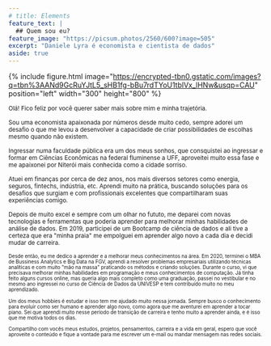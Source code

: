 ```yaml
---
# title: Elements
feature_text: |
  ## Quem sou eu?
feature_image: "https://picsum.photos/2560/600?image=505"
excerpt: "Daniele Lyra é economista e cientista de dados"
aside: true
---
```

{% include figure.html image="https://encrypted-tbn0.gstatic.com/images?q=tbn%3AANd9GcRuYJtL5_sHB1fg-bBu7rdTYoU1tblVx_lHNw&usqp=CAU" position="left" width="300" height="800" %}

<small> Olá! Fico feliz por você querer saber mais sobre mim e minha trajetória.</small>

<small> Sou uma economista apaixonada por números desde muito cedo, sempre adorei um desafio o que me levou a desenvolver a capacidade de criar possibilidades de escolhas mesmo quando não existem.</small>

<small>Ingressar numa faculdade pública era um dos meus sonhos, que consquistei ao ingressar e formar em Ciências Econômicas na federal fluminense a UFF, aproveitei muito essa fase e me apaixonei por Niterói mais conhecida como a cidade sorriso.</small>
        
 <small> Atuei em finanças por cerca de dez anos, nos mais diversos setores como energia, seguros, fintechs, indústria, etc. Aprendi muito na prática, buscando soluções para os desafios que surgiam e com profissionais excelentes que compartilharam suas experiências comigo.</small>

 <small> Depois de muito excel e sempre com um olhar no fututo, me deparei com novas tecnologias e ferramentas que poderia aprender para melhorar minhas habilidades de análise de dados. Em 2019, participei de um Bootcamp de ciência de dados e ali tive a certeza que era "minha praia" me empolguei em aprender algo novo a cada dia e decidi mudar de carreira. 
        
 <small> Desde então, eu me dedico a aprender e a melhorar meus conhecimentos na área. Em 2020, terminei o MBA de Bussiness Analytics e Big Data na FGV, aprendi a resolver problemas empresariais utilizando técnicas analíticas e com muito "mão na massa" praticando os métodos e criando soluções. Durante o curso, vi que precisava melhorar minhas habilidades em programação e meus conhecimentos de computação. Já tinha feito alguns cursos online, mas queria algo mais completo como uma graduação, passei no vestibular e no mesmo ano ingressei no curso de Ciência de Dados da UNIVESP e tem contribuído muito no meu aprendizado.</small>

 <small> Um dos meus hobbies é estudar e isso tem me ajudado muito nessa jornada. Sempre busco o conhecimento para evoluir como ser humano e aprender algo novo, como agora que me aventurei em aprender a tocar piano. Sei que aprendi muito nesse período de transição de carreira e tenho muito a aprender ainda, e é isso que me motiva todos os dias.</small>

 <small> Compartilho com vocês meus estudos, projetos, pensamentos, carreira e a vida em geral, espero que você aproveite o conteúdo e fique a vontade para me escrever um e-mail ou mandar mensagem nas redes sociais.</small>



<!-- # Heading 1

## Heading 2

### Heading 3

#### Heading 4

##### Heading 5

###### Heading 6

<small>A small element</small>

[A link](https://david.darn.es "A link")

Lorem ipsum dolor sit amet, consectetur adip* isicing elit, sed do eiusmod *tempor incididunt ut labore et dolore magna aliqua.

Duis aute irure dolor in [A link](https://david.darn.es "A link") reprehenderit in voluptate velit esse cillum **bold text** dolore eu fugiat nulla pariatur. Excepteur span element sint occaecat cupidatat non proident, sunt _italicised text_ in culpa qui officia deserunt mollit anim id `some code` est laborum.

* An item
* An item
* An item
* An item
* An item

1. Item one
2. Item two
3. Item three
4. Item four
5. Item five

> A simple blockquote

Some HTML...

``` html
<blockquote cite="http://www.imdb.com/title/tt0284978/quotes/qt1375101">
  <p>You planning a vacation, Mr. Sullivan?</p>
  <footer>
    <a href="http://www.imdb.com/title/tt0284978/quotes/qt1375101">Sunways Security Guard</a>
  </footer>
</blockquote>
```

...CSS...

``` css
blockquote {
  text-align: center;
  font-weight: bold;
}
blockquote footer {
  font-size: .8rem;
}
```

...and JavaScript

``` js
const blockquote = document.querySelector("blockquote")
const bolden = (keyString, string) =>
  string.replace(new RegExp(keyString, 'g'), '<strong>'+keyString+'</strong>')

blockquote.innerHTML = bolden("Mr. Sullivan", blockquote.innerHTML)
```

`Single line of code`

## HTML Includes

### Contact form

{% include site-form.html %}

``` html
{% raw %}{% include site-form.html %}{% endraw %}
```

### Demo map embed

{% include map.html id="1UT-2Z-Vg_MG_TrS5X2p8SthsJhc" title="Coffee shop map" %}

``` html
{% raw %}{% include map.html id="XXXXXX" title="Coffee shop map" %}{% endraw %}
```

### Button include

{% include button.html text="A button" link="https://david.darn.es" %}

{% include button.html text="A button with icon" link="https://twitter.com/daviddarnes" icon="twitter" %}

``` html
{% raw %}{% include button.html text="A button" link="https://david.darn.es" %}
{% include button.html text="A button with icon" link="https://twitter.com/daviddarnes" icon="twitter" %}{% endraw %}
```

### Icon include

{% include icon.html id="twitter" title="twitter" %} [{% include icon.html id="linkedin" title="twitter" %}](https://www.linkedin.com/in/daviddarnes)

``` html
{% raw %}{% include icon.html id="twitter" title="twitter" %}
[{% include icon.html id="linkedin" title="twitter" %}](https://www.linkedin.com/in/daviddarnes){% endraw %}
```

### Video include

{% include video.html id="zrkcGL5H3MU" title="Siteleaf tutorial video" %}

``` html
{% raw %}{% include video.html id="zrkcGL5H3MU" title="Siteleaf tutorial video" %}{% endraw %}
```


### Image includes

{% include figure.html image="https://picsum.photos/600/800?image=894" caption="Image with caption" width="300" height="800" %}

{% include figure.html image="https://picsum.photos/600/800?image=894" caption="Right aligned image" position="right" width="300" height="800" %}

{% include figure.html image="https://picsum.photos/600/800?image=894" caption="Left aligned image" position="left" width="300" height="800" %}

{% include figure.html image="https://picsum.photos/1600/800?image=894" alt="Image with just alt text" %}

``` html
{% raw %}{% include figure.html image="https://picsum.photos/600/800?image=894" caption="Image with caption" width="300" height="800" %}

{% include figure.html image="https://picsum.photos/600/800?image=894" caption="Right aligned image" position="right" width="300" height="800" %}

{% include figure.html image="https://picsum.photos/600/800?image=894" caption="Left aligned image" position="left" width="300" height="800" %}

{% include figure.html image="https://picsum.photos/1600/800?image=894" alt="Image with just alt text" %}{% endraw %}
``` -->
